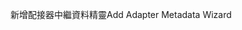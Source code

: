 <span data-ttu-id="70423-101">新增配接器中繼資料精靈</span><span class="sxs-lookup"><span data-stu-id="70423-101">Add Adapter Metadata Wizard</span></span>